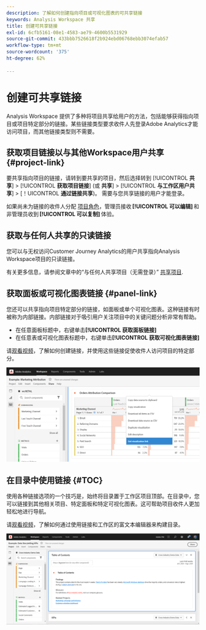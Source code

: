 ```yaml
---
description: 了解如何创建指向项目或可视化图表的可共享链接
keywords: Analysis Workspace 共享
title: 创建可共享链接
exl-id: 6cfb5161-08e1-4583-ae79-4600b5531929
source-git-commit: 433bbb7526618f2b924ebd06768ebb3074efab57
workflow-type: tm+mt
source-wordcount: '375'
ht-degree: 62%

---
```


# 创建可共享链接

Analysis Workspace 提供了多种将项目共享给用户的方法，包括能够获得指向项目或项目特定部分的链接。某些链接类型要求收件人先登录Adobe Analytics才能访问项目，而其他链接类型则不需要。

## 获取项目链接以与其他Workspace用户共享 {#project-link}

要共享指向项目的链接，请转到要共享的项目，然后选择转到 [!UICONTROL **共享**] > [!UICONTROL **获取项目链接**] (或 **共享**] > [!UICONTROL **与工作区用户共享**] > [！UICONTROL **通过链接共享**)。 需要与您共享链接的用户才能登录。

如果尚未为链接的收件人分配 [项目角色](https://experienceleague.adobe.com/docs/analytics/analyze/analysis-workspace/curate-share/share-projects.html?lang=zh-Hans)，管理员接收 **[!UICONTROL 可以编辑]** 和非管理员收到 **[!UICONTROL 可以复制]** 体验。

## 获取与任何人共享的只读链接

您可以与无权访问Customer Journey Analytics的用户共享指向Analysis Workspace项目的只读链接。

有关更多信息，请参阅文章中的“与任何人共享项目（无需登录）” [共享项目](/help/analysis-workspace/curate-share/share-projects.md).

## 获取面板或可视化图表链接 {#panel-link}

您还可以共享指向项目特定部分的链接，如面板或单个可视化图表。这种链接有时被称为内部链接。内部链接对于吸引用户关注项目中的关键问题分析非常有帮助。

* 在任意面板标题中，右键单击&#x200B;**[!UICONTROL 获取面板链接]**
* 在任意表或可视化图表标题中，右键单击&#x200B;**[!UICONTROL 获取可视化图表链接]**

请[观看视频](https://experienceleague.adobe.com/docs/analytics-learn/tutorials/analysis-workspace/visualizations/intra-linking-in-analysis-workspace.html?lang=zh-Hans)，了解如何创建链接，并使用这些链接促使收件人访问项目的特定部分。

![](assets/get-viz-link.png)

## 在目录中使用链接 {#TOC}

使用各种链接选项的一个技巧是，始终将目录置于工作区项目顶部。在目录中，您可以链接到其他相关项目、特定面板和特定可视化图表。这可帮助项目收件人更加轻松地进行导航。

请[观看视频](https://experienceleague.adobe.com/docs/analytics-learn/tutorials/analysis-workspace/navigating-workspace-projects/create-a-toc-in-analysis-workspace.html?lang=zh-Hans)，了解如何通过使用链接和工作区的富文本编辑器来构建目录。

![](assets/toc.png)
